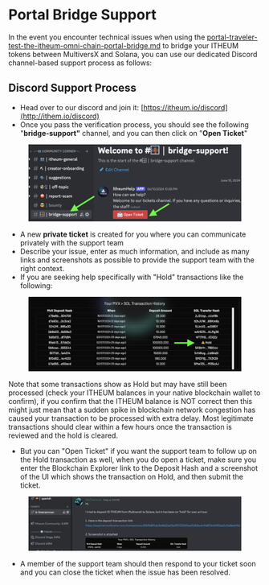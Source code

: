 # Portal Bridge Support

In the event you encounter technical issues when using the [portal-traveler-test-the-itheum-omni-chain-portal-bridge.md](../../protocol/hackathons-and-dev-challenges/community-test-events/portal-traveler-test-the-itheum-omni-chain-portal-bridge.md "mention") to bridge your ITHEUM tokens between MultiversX and Solana, you can use our dedicated Discord channel-based support process as follows:

## Discord Support Process

* Head over to our discord and join it: [https://itheum.io/discord](http://ithem.io/discord)
* Once you pass the verification process, you should see the following "**bridge-support"** channel, and you can then click on "**Open Ticket**"

<figure><img src="../../.gitbook/assets/image (4) (1) (1).png" alt=""><figcaption></figcaption></figure>

* A new **private ticket** is created for you where you can communicate privately with the support team
* Describe your issue, enter as much information, and include as many links and screenshots as possible to provide the support team with the right context.&#x20;
* If you are seeking help specifically with "Hold" transactions like the following:

<figure><img src="../../.gitbook/assets/image (1) (1) (1) (1) (1) (1) (1) (1) (1).png" alt=""><figcaption></figcaption></figure>

Note that some transactions show as Hold but may have still been processed (check your ITHEUM balances in your native blockchain wallet to confirm), if you confirm that the ITHEUM balance is NOT correct then this might just mean that a sudden spike in blockchain network congestion has caused your transaction to be processed with extra delay. Most legitimate transactions should clear within a few hours once the transaction is reviewed and the hold is cleared.

* But you can "Open Ticket" if you want the support team to follow up on the Hold transaction as well, when you do open a ticket, make sure you enter the Blockchain Explorer link to the Deposit Hash and a screenshot of the UI which shows the transaction on Hold, and then submit the ticket.

<figure><img src="../../.gitbook/assets/image (2) (1) (1) (1) (1) (1) (1).png" alt=""><figcaption></figcaption></figure>

* A member of the support team should then respond to your ticket soon and you can close the ticket when the issue has been resolved.
